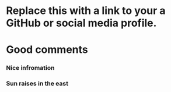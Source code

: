 # Replace this with a link to your a GitHub or social media profile.
# Good comments
### Nice infromation
### Sun raises in the east

